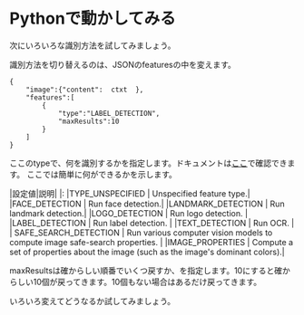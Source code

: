 # Pythonで動かしてみる
次にいろいろな識別方法を試してみましょう。

識別方法を切り替えるのは、JSONのfeaturesの中を変えます。
```
{
    "image":{"content":  ctxt  },
    "features":[
        {
            "type":"LABEL_DETECTION",
            "maxResults":10
        }
    ]
}
```
ここのtypeで、何を識別するかを指定します。ドキュメントは[ここ](https://cloud.google.com/vision/reference/rest/v1/images/annotate?hl=ja)で確認できます。
ここでは簡単に何ができるかを示します。

|設定値|説明|
|:
|TYPE_UNSPECIFIED |	Unspecified feature type.|
|FACE_DETECTION	| Run face detection.|
|LANDMARK_DETECTION |	Run landmark detection.|
|LOGO_DETECTION	| Run logo detection. |
|LABEL_DETECTION	| Run label detection. |
|TEXT_DETECTION	| Run OCR. |
| SAFE_SEARCH_DETECTION	 | Run various computer vision models to compute image safe-search properties. |
|IMAGE_PROPERTIES	 | Compute a set of properties about the image (such as the image's dominant colors).|

maxResultsは確からしい順番でいくつ戻すか、を指定します。10にすると確からしい10個が戻ってきます。10個もない場合はあるだけ戻ってきます。

いろいろ変えてどうなるか試してみましょう。

